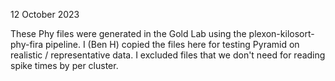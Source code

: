 12 October 2023

These Phy files were generated in the Gold Lab using the plexon-kilosort-phy-fira pipeline.
I (Ben H) copied the files here for testing Pyramid on realistic / representative data.
I excluded files that we don't need for reading spike times by per cluster.
